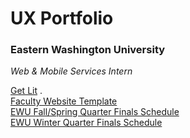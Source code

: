 # UX Portfolio

### Eastern Washington University
*Web & Mobile Services Intern*

[Get Lit](https://inside.ewu.edu/getlit/) .    
[Faculty Website Template](https://inside.ewu.edu/facultytemp/)  
[EWU Fall/Spring Quarter Finals Schedule](https://inside.ewu.edu/records-and-registration/fall-spring-finals-schedule/)  
[EWU Winter Quarter Finals Schedule](https://inside.ewu.edu/records-and-registration/w-fs/)



